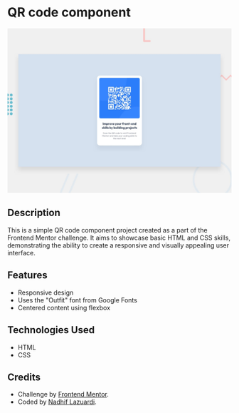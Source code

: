 # QR code component

![Design preview for the QR code component coding challenge](./design/desktop-preview.jpg)

## Description

This is a simple QR code component project created as a part of the Frontend Mentor challenge. It aims to showcase basic HTML and CSS skills, demonstrating the ability to create a responsive and visually appealing user interface.

## Features

- Responsive design
- Uses the "Outfit" font from Google Fonts
- Centered content using flexbox

## Technologies Used

- HTML
- CSS

## Credits
- Challenge by [Frontend Mentor](https://www.frontendmentor.io/challenges/qr-code-component-iux_sIO_H).
- Coded by [Nadhif Lazuardi](https://github.com/nadhiflazuardi).
